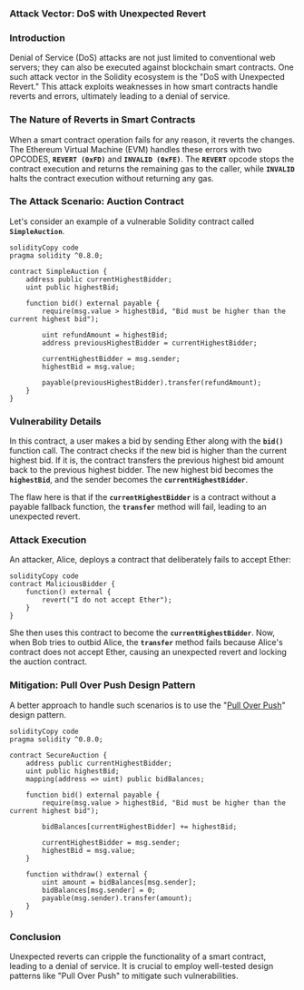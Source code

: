 ### Attack Vector: **DoS with Unexpected Revert**

### Introduction

Denial of Service (DoS) attacks are not just limited to conventional web servers; they can also be executed against blockchain smart contracts. One such attack vector in the Solidity ecosystem is the "DoS with Unexpected Revert." This attack exploits weaknesses in how smart contracts handle reverts and errors, ultimately leading to a denial of service.

### The Nature of Reverts in Smart Contracts

When a smart contract operation fails for any reason, it reverts the changes. The Ethereum Virtual Machine (EVM) handles these errors with two OPCODES, **`REVERT (0xFD)`** and **`INVALID (0xFE)`**. The **`REVERT`** opcode stops the contract execution and returns the remaining gas to the caller, while **`INVALID`** halts the contract execution without returning any gas.

### The Attack Scenario: Auction Contract

Let's consider an example of a vulnerable Solidity contract called **`SimpleAuction`**.

```solidity
solidityCopy code
pragma solidity ^0.8.0;

contract SimpleAuction {
    address public currentHighestBidder;
    uint public highestBid;

    function bid() external payable {
        require(msg.value > highestBid, "Bid must be higher than the current highest bid");

        uint refundAmount = highestBid;
        address previousHighestBidder = currentHighestBidder;

        currentHighestBidder = msg.sender;
        highestBid = msg.value;

        payable(previousHighestBidder).transfer(refundAmount);
    }
}

```

### Vulnerability Details

In this contract, a user makes a bid by sending Ether along with the **`bid()`** function call. The contract checks if the new bid is higher than the current highest bid. If it is, the contract transfers the previous highest bid amount back to the previous highest bidder. The new highest bid becomes the **`highestBid`**, and the sender becomes the **`currentHighestBidder`**.

The flaw here is that if the **`currentHighestBidder`** is a contract without a payable fallback function, the **`transfer`** method will fail, leading to an unexpected revert.

### Attack Execution

An attacker, Alice, deploys a contract that deliberately fails to accept Ether:

```solidity
solidityCopy code
contract MaliciousBidder {
    function() external {
        revert("I do not accept Ether");
    }
}

```

She then uses this contract to become the **`currentHighestBidder`**. Now, when Bob tries to outbid Alice, the **`transfer`** method fails because Alice's contract does not accept Ether, causing an unexpected revert and locking the auction contract.

### Mitigation: Pull Over Push Design Pattern

A better approach to handle such scenarios is to use the "[Pull Over Push](https://fravoll.github.io/solidity-patterns/pull_over_push.html)" design pattern.

```solidity
solidityCopy code
pragma solidity ^0.8.0;

contract SecureAuction {
    address public currentHighestBidder;
    uint public highestBid;
    mapping(address => uint) public bidBalances;

    function bid() external payable {
        require(msg.value > highestBid, "Bid must be higher than the current highest bid");

        bidBalances[currentHighestBidder] += highestBid;

        currentHighestBidder = msg.sender;
        highestBid = msg.value;
    }

    function withdraw() external {
        uint amount = bidBalances[msg.sender];
        bidBalances[msg.sender] = 0;
        payable(msg.sender).transfer(amount);
    }
}

```

### Conclusion

Unexpected reverts can cripple the functionality of a smart contract, leading to a denial of service. It is crucial to employ well-tested design patterns like "Pull Over Push" to mitigate such vulnerabilities.
